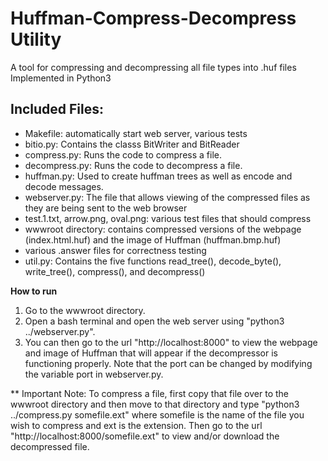 # Huffman-Compress-Decompress Utility

A tool for compressing and decompressing all file types into .huf files \
Implemented in Python3

## Included Files:
- Makefile: automatically start web server, various tests
- bitio.py: Contains the classs BitWriter and BitReader
- compress.py: Runs the code to compress a file.
- decompress.py: Runs the code to decompress a file.
- huffman.py: Used to create huffman trees as well as encode and decode messages.
- webserver.py: The file that allows viewing of the compressed files as they are being sent to the web browser
- test.1.txt, arrow.png, oval.png: various test files that should compress
- wwwroot directory: contains compressed versions of the webpage (index.html.huf) and the image of Huffman (huffman.bmp.huf)
- various .answer files for correctness testing
- util.py: Contains the five functions read_tree(), decode_byte(), write_tree(), compress(), and decompress()

**How to run**
1. Go to the wwwroot directory.
2. Open a bash terminal and open the web server using "python3 ../webserver.py".
3. You can then go to the url "http://localhost:8000" to view the webpage and image of Huffman that will appear if the decompressor is functioning properly. Note that the port can be changed by modifying the variable port in webserver.py.

** Important Note: To compress a file, first copy that file over to the wwwroot directory and then move to that directory and type "python3 ../compress.py somefile.ext" where somefile is the name of the file you wish to compress and ext is the extension. Then go to the url "http://localhost:8000/somefile.ext" to view and/or download the decompressed file.

